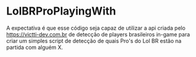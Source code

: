 # LolBRProPlayingWith
A expectativa é que esse código seja capaz de utilizar a api criada pelo https://victti-dev.com.br de detecção de players brasileiros in-game para criar um simples script de detecção de quais Pro's do Lol BR estão na partida com alguém X. 

